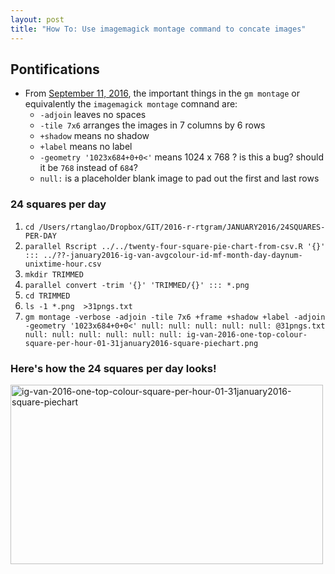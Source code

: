 ```yaml
---
layout: post
title: "How To: Use imagemagick montage command to concate images"
---
```

## Pontifications

* From [September 11, 2016](http://rolandtanglao.com/2016/09/08/p1-24-squares-1-per-hour/), the important things in the ```gm montage``` or equivalently the ```imagemagick montage``` comnand are:
  * ```-adjoin``` leaves no spaces
  * ```-tile 7x6``` arranges the images in 7 columns by 6 rows
  * ```+shadow``` means no shadow
  * ```+label``` means no label
  * ```-geometry '1023x684+0+0<'``` means 1024 x 768 ? is this a bug? should it be ```768``` instead of ```684```?
  * ```null:``` is a placeholder blank image to pad out the first and last rows 
  
  
### 24 squares per day
1. ```cd /Users/rtanglao/Dropbox/GIT/2016-r-rtgram/JANUARY2016/24SQUARES-PER-DAY```
2. ```parallel Rscript ../../twenty-four-square-pie-chart-from-csv.R '{}' ::: ../??-january2016-ig-van-avgcolour-id-mf-month-day-daynum-unixtime-hour.csv```
3. ```mkdir TRIMMED```
1. ```parallel convert -trim '{}' 'TRIMMED/{}' ::: *.png```
1. ```cd TRIMMED```
1. ```ls -1 *.png  >31pngs.txt```
1. ```gm montage -verbose -adjoin -tile 7x6 +frame +shadow +label -adjoin -geometry '1023x684+0+0<' null: null: null: null: null: @31pngs.txt null: null: null: null: null: null: ig-van-2016-one-top-colour-square-per-hour-01-31january2016-square-piechart.png```

### Here's how the 24 squares per day looks!

<a data-flickr-embed="true"  href="https://www.flickr.com/photos/roland/29008995333/in/dateposted-ff/" title="ig-van-2016-one-top-colour-square-per-hour-01-31january2016-square-piechart"><img src="https://c6.staticflickr.com/9/8139/29008995333_1881d310f8.jpg" width="500" height="287" alt="ig-van-2016-one-top-colour-square-per-hour-01-31january2016-square-piechart"></a><script async src="//embedr.flickr.com/assets/client-code.js" charset="utf-8"></script>
